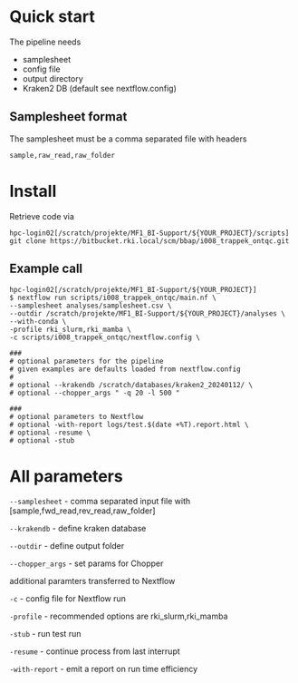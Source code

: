 # Quick start

The pipeline needs 

- samplesheet
- config file
- output directory
- Kraken2 DB (default see nextflow.config)

## Samplesheet format

The samplesheet must be a comma separated file with headers 

```
sample,raw_read,raw_folder
```

# Install

Retrieve code via 

```
hpc-login02[/scratch/projekte/MF1_BI-Support/${YOUR_PROJECT}/scripts]
git clone https://bitbucket.rki.local/scm/bbap/i008_trappek_ontqc.git
```

## Example call

```{bash}
hpc-login02[/scratch/projekte/MF1_BI-Support/${YOUR_PROJECT}]
$ nextflow run scripts/i008_trappek_ontqc/main.nf \
--samplesheet analyses/samplesheet.csv \
--outdir /scratch/projekte/MF1_BI-Support/${YOUR_PROJECT}/analyses \
--with-conda \
-profile rki_slurm,rki_mamba \
-c scripts/i008_trappek_ontqc/nextflow.config \

###
# optional parameters for the pipeline
# given examples are defaults loaded from nextflow.config
#
# optional --krakendb /scratch/databases/kraken2_20240112/ \
# optional --chopper_args " -q 20 -l 500 "

###
# optional parameters to Nextflow
# optional -with-report logs/test.$(date +%T).report.html \
# optional -resume \
# optional -stub

```



# All parameters

`--samplesheet` - comma separated input file with [sample,fwd_read,rev_read,raw_folder]

`--krakendb` - define kraken database

`--outdir` - define output folder

`--chopper_args` - set params for Chopper

additional paramters transferred to Nextflow

`-c` - config file for Nextflow run

`-profile` - recommended options are rki_slurm,rki_mamba

`-stub` - run test run

`-resume` - continue process from last interrupt

`-with-report` - emit a report on run time efficiency